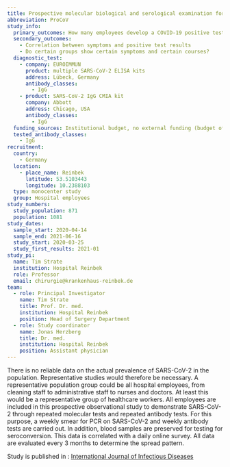 ```yaml
---
title: Prospective molecular biological and serological examination for the detection of SARS-CoV-2 (COVID-19) in employees of a hospital of regular care in Germany
abbreviation: ProCoV
study_info:
  primary_outcomes: How many employees develop a COVID-19 positive test and how many develop antibodies in the sense of a seroconversion?
  secondary_outcomes: 
    - Correlation between symptoms and positive test results
    - Do certain groups show certain symptoms and certain courses?
  diagnostic_test:
    - company: EUROIMMUN
      product: multiple SARS-CoV-2 ELISA kits
      address: Lübeck, Germany
      antibody_classes:
        - IgG
    - product: SARS-CoV-2 IgG CMIA kit
      company: Abbott
      address: Chicago, USA
      antibody_classes:
        - IgG
  funding_sources: Institutional budget, no external funding (budget of sponsor/PI)
  tested_antibody_classes:
    - IgG
recruitment:
  country:
    - Germany
  location:
    - place_name: Reinbek
      latitude: 53.5103443
      longitude: 10.2388103
  type: monocenter study
  group: Hospital employees
study_numbers:
  study_population: 871
  population: 1081
study_dates:
  sample_start: 2020-04-14
  sample_end: 2021-06-16
  study_start: 2020-03-25
  study_first_results: 2021-01
study_pi:
  name: Tim Strate
  institution: Hospital Reinbek
  role: Professor
  email: chirurgie@krankenhaus-reinbek.de
team:
  - role: Principal Investigator
    name: Tim Strate
    title: Prof. Dr. med.
    institution: Hospital Reinbek
    position: Head of Surgery Department
  - role: Study coordinator
    name: Jonas Herzberg
    title: Dr. med.
    institution: Hospital Reinbek
    position: Assistant physician
---
```

There is no reliable data on the actual prevalence of SARS-CoV-2 in the population. Representative studies would therefore be necessary.
A representative population group could be all hospital employees, from cleaning staff to administrative staff to nurses and doctors. At least this would be a representative group of healthcare workers. All employees are included in this prospective observational study to demonstrate SARS-CoV-2 through repeated molecular tests and repeated antibody tests. For this purpose, a weekly smear for PCR on SARS-CoV-2 and weekly antibody tests are carried out. In addition, blood samples are preserved for testing for seroconversion. This data is correlated with a daily online survey. All data are evaluated every 3 months to determine the spread pattern.

Study is published in : [International Journal of Infectious Diseases](https://doi.org/10.1016/j.ijid.2020.10.026)